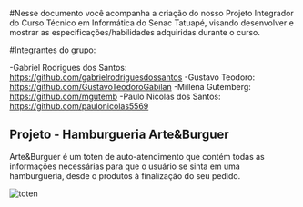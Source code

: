 #Nesse documento você acompanha a criação do nosso Projeto Integrador do Curso Técnico em Informática do Senac Tatuapé, visando desenvolver e mostrar as especificações/habilidades adquiridas durante o curso.

#Integrantes do grupo: 

-Gabriel Rodrigues dos Santos: https://github.com/gabrielrodriguesdossantos
-Gustavo Teodoro: https://github.com/GustavoTeodoroGabilan
-Millena Gutemberg: https://github.com/mgutemb
-Paulo Nicolas dos Santos: https://github.com/paulonicolas5569


## Projeto - Hamburgueria Arte&Burguer

Arte&Burguer é um toten de auto-atendimento que contém todas as informações necessárias para que o usuário se sinta em uma hamburgueria, desde o produtos á finalização do seu pedido.


  ![toten](https://github.com/GustavoTeodoroGabilan/Art-Burguer/assets/115747310/738504d0-a7a5-446f-a371-f4365f53bdea)




